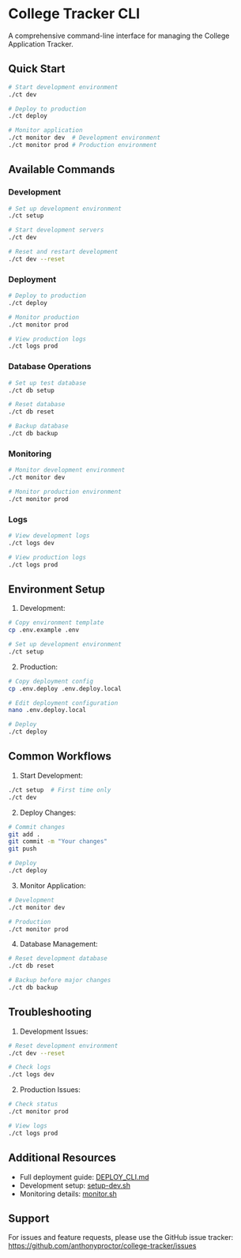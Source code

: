 # College Tracker CLI

A comprehensive command-line interface for managing the College Application Tracker.

## Quick Start

```bash
# Start development environment
./ct dev

# Deploy to production
./ct deploy

# Monitor application
./ct monitor dev  # Development environment
./ct monitor prod # Production environment
```

## Available Commands

### Development

```bash
# Set up development environment
./ct setup

# Start development servers
./ct dev

# Reset and restart development
./ct dev --reset
```

### Deployment

```bash
# Deploy to production
./ct deploy

# Monitor production
./ct monitor prod

# View production logs
./ct logs prod
```

### Database Operations

```bash
# Set up test database
./ct db setup

# Reset database
./ct db reset

# Backup database
./ct db backup
```

### Monitoring

```bash
# Monitor development environment
./ct monitor dev

# Monitor production environment
./ct monitor prod
```

### Logs

```bash
# View development logs
./ct logs dev

# View production logs
./ct logs prod
```

## Environment Setup

1. Development:
```bash
# Copy environment template
cp .env.example .env

# Set up development environment
./ct setup
```

2. Production:
```bash
# Copy deployment config
cp .env.deploy .env.deploy.local

# Edit deployment configuration
nano .env.deploy.local

# Deploy
./ct deploy
```

## Common Workflows

1. Start Development:
```bash
./ct setup  # First time only
./ct dev
```

2. Deploy Changes:
```bash
# Commit changes
git add .
git commit -m "Your changes"
git push

# Deploy
./ct deploy
```

3. Monitor Application:
```bash
# Development
./ct monitor dev

# Production
./ct monitor prod
```

4. Database Management:
```bash
# Reset development database
./ct db reset

# Backup before major changes
./ct db backup
```

## Troubleshooting

1. Development Issues:
```bash
# Reset development environment
./ct dev --reset

# Check logs
./ct logs dev
```

2. Production Issues:
```bash
# Check status
./ct monitor prod

# View logs
./ct logs prod
```

## Additional Resources

- Full deployment guide: [DEPLOY_CLI.md](DEPLOY_CLI.md)
- Development setup: [setup-dev.sh](setup-dev.sh)
- Monitoring details: [monitor.sh](monitor.sh)

## Support

For issues and feature requests, please use the GitHub issue tracker:
https://github.com/anthonyproctor/college-tracker/issues
